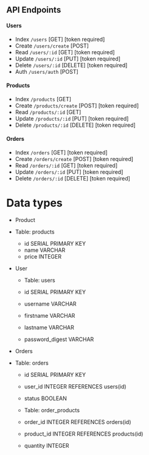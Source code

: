 ## API Endpoints


#### Users
- Index `/users` [GET] [token required]
- Create `/users/create` [POST] 
- Read `/users/:id` [GET] [token required]
- Update `/users/:id` [PUT] [token required]
- Delete `/users/:id` [DELETE] [token required]
- Auth `/users/auth` [POST]

#### Products
- Index `/products` [GET]
- Create `/products/create` [POST] [token required]
- Read `/products/:id` [GET]
- Update `/products/:id` [PUT] [token required]
- Delete `/products/:id` [DELETE] [token required]


#### Orders
- Index `/orders` [GET] [token required]
- Create `/orders/create` [POST] [token required]
- Read `/orders/:id` [GET] [token required]
- Update `/orders/:id` [PUT] [token required]
- Delete `/orders/:id` [DELETE] [token required]


# Data types
- Product
- Table: products

    - id SERIAL PRIMARY KEY
    - name VARCHAR
    - price INTEGER

- User
    - Table: users

    - id SERIAL PRIMARY KEY
    - username VARCHAR
    - firstname VARCHAR
    - lastname VARCHAR
    - password_digest VARCHAR


- Orders
- Table: orders

    - id SERIAL PRIMARY KEY
    - user_id INTEGER REFERENCES users(id)
    - status BOOLEAN
    - Table: order_products

    - order_id INTEGER REFERENCES orders(id)
    - product_id INTEGER REFERENCES products(id)
    - quantity INTEGER